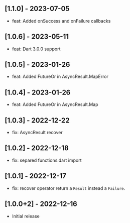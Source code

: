 ## [1.1.0] - 2023-07-05

* feat: Added onSuccess and onFailure callbacks
## [1.0.6] - 2023-05-11

* feat: Dart 3.0.0 support

## [1.0.5] - 2023-01-26

* feat: Added FutureOr in AsyncResult.MapError

## [1.0.4] - 2023-01-26

* feat: Added FutureOr in AsyncResult.Map

## [1.0.3] - 2022-12-22

* fix: AsyncResult recover

## [1.0.2] - 2022-12-18

* fix: separed functions.dart import

## [1.0.1] - 2022-12-17

* fix: recover operator return a `Result` instead a `Failure`.

## [1.0.0+2] - 2022-12-16

* Initial release

